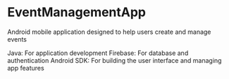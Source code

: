 # EventManagementApp
Android mobile application designed to help users create and manage events

Java: For application development
Firebase: For database and authentication
Android SDK: For building the user interface and managing app features
